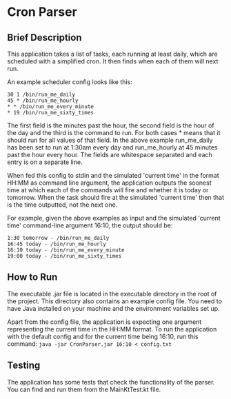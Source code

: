 # Cron Parser

## Brief Description
This application takes a list of tasks, each running at least daily, which are scheduled with a simplified
cron. It then finds when each of them will next run.

An example scheduler config looks like this:
```
30 1 /bin/run_me_daily
45 * /bin/run_me_hourly
* * /bin/run_me_every_minute
* 19 /bin/run_me_sixty_times
```

The first field is the minutes past the hour, the second field is the hour of the day and the
third is the command to run. For both cases * means that it should run for all values of that
field. In the above example run_me_daily has been set to run at 1:30am every day and
run_me_hourly at 45 minutes past the hour every hour. The fields are whitespace separated
and each entry is on a separate line.

When fed this config to stdin and the simulated 'current time' in the format
HH:MM as command line argument, the application outputs the soonest time at which each of the commands will fire and whether it is today or
tomorrow.
When the task should fire at the simulated 'current time' then that is the time outputted,
not the next one.


For example, given the above examples as input and the simulated 'current time'
command-line argument 16:10, the output should be:
```
1:30 tomorrow - /bin/run_me_daily
16:45 today - /bin/run_me_hourly
16:10 today - /bin/run_me_every_minute
19:00 today - /bin/run_me_sixty_times
```


## How to Run
The executable .jar file is located in the executable directory in the root of the project.
This directory also contains an example config file. You need to have Java installed on your
machine and the environment variables set up.

Apart from the config file, the application is expecting one argument representing the current
time in the HH:MM format. To run the application with the default config and for the current time
being 16:10, run this command:
`java -jar CronParser.jar 16:10 < config.txt`


## Testing
The application has some tests that check the functionality of the parser. You can find and run
them from the MainKtTest.kt file.
